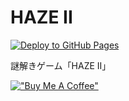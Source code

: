 # HAZE II

[![Deploy to GitHub Pages](https://github.com/kaiiy/mist/actions/workflows/deploy.yml/badge.svg)](https://github.com/kaiiy/mist/actions/workflows/deploy.yml)

謎解きゲーム「HAZE II」

[!["Buy Me A Coffee"](https://www.buymeacoffee.com/assets/img/custom_images/orange_img.png)](https://www.buymeacoffee.com/kaiiy)

